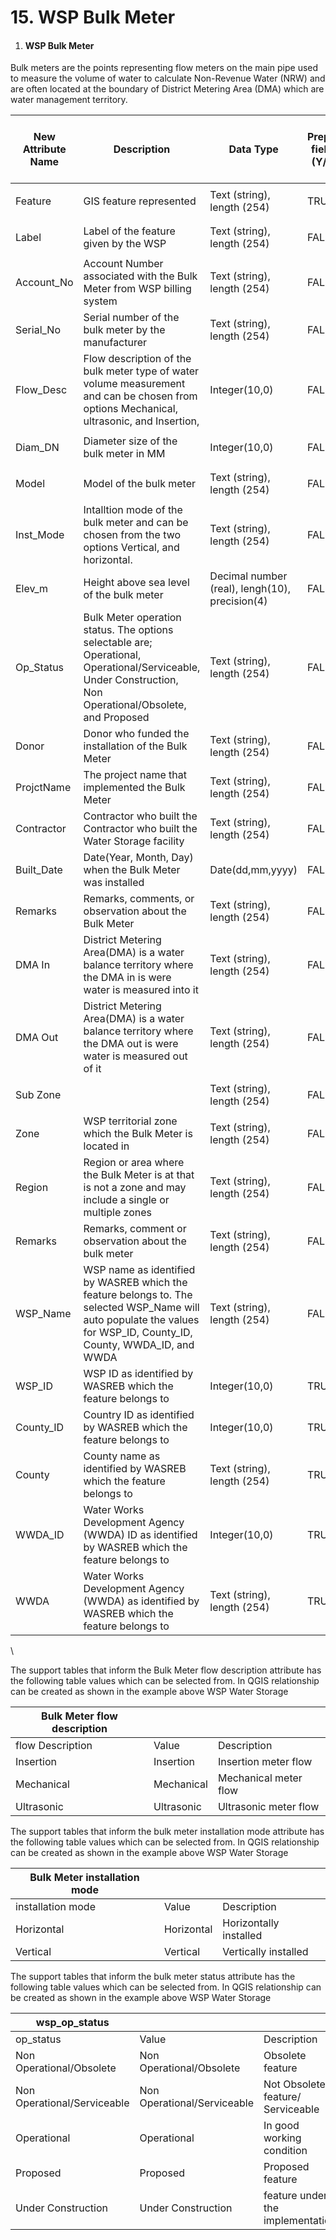 # 15. WSP Bulk Meter

1. #### WSP Bulk Meter

Bulk meters are the points representing flow meters on the main pipe used to measure the volume of water to calculate Non-Revenue Water (NRW) and are often located at the boundary of District Metering Area (DMA) which are water management territory.

| New Attribute Name | Description                                                                                                                                                             | Data Type                                      | Prepop field? (Y/N) | Drop Down list field? (Y/N) | If Yes, List all possible answers                   | Conditions  | Alias Name for Display | Field for classification/Symbology  |
| ------------------ | ----------------------------------------------------------------------------------------------------------------------------------------------------------------------- | ---------------------------------------------- | ------------------- | --------------------------- | --------------------------------------------------- | ----------- | ---------------------- | ----------------------------------- |
| Feature            | GIS feature represented                                                                                                                                                 | Text (string), length (254)                    | TRUE                | FALSE                       | <p><br></p>                                         | <p><br></p> | Feature                | TRUE                                |
| Label              | Label of the feature given by the WSP                                                                                                                                   | Text (string), length (254)                    | FALSE               | FALSE                       | <p><br></p>                                         | <p><br></p> | Label                  | <p><br></p>                         |
| Account\_No        | Account Number associated with the Bulk Meter from WSP billing system                                                                                                   | Text (string), length (254)                    | FALSE               | FALSE                       | <p><br></p>                                         | <p><br></p> | Account Number         | <p><br></p>                         |
| Serial\_No         | Serial number of the bulk meter by the manufacturer                                                                                                                     | Text (string), length (254)                    | FALSE               | FALSE                       | <p><br></p>                                         | <p><br></p> | Serial Number          | <p><br></p>                         |
| Flow\_Desc         | Flow description of the bulk meter type of water volume measurement and can be chosen from options Mechanical, ultrasonic, and Insertion,                               | Integer(10,0)                                  | FALSE               | FALSE                       | Insertion                                           | <p><br></p> | Flow Decription        | <p><br></p>                         |
| Diam\_DN           | Diameter size of the bulk meter in MM                                                                                                                                   | Integer(10,0)                                  | FALSE               | FALSE                       | <p><br></p>                                         | <p><br></p> | Nominal Diameter       | <p><br></p>                         |
| Model              | Model of the bulk meter                                                                                                                                                 | Text (string), length (254)                    | FALSE               | FALSE                       | <p><br></p>                                         | <p><br></p> | Model                  | <p><br></p>                         |
| Inst\_Mode         | Intalltion mode of the bulk meter and can be chosen from the two options Vertical, and horizontal.                                                                      | Text (string), length (254)                    | FALSE               | FALSE                       | Vertical                                            | <p><br></p> | Installation Mode      | <p><br></p>                         |
| Elev\_m            | Height above sea level of the bulk meter                                                                                                                                | Decimal number (real), lengh(10), precision(4) | FALSE               | FALSE                       | <p><br></p>                                         | <p><br></p> | Elevation (M)          | <p><br></p>                         |
| Op\_Status         | Bulk Meter operation status. The options selectable are; Operational, Operational/Serviceable, Under Construction, Non Operational/Obsolete, and Proposed               | Text (string), length (254)                    | FALSE               | TRUE                        | Non Operational/Serviceable                         | <p><br></p> | Operational Status     | <p><br></p>                         |
| Donor              | Donor who funded the installation of the Bulk Meter                                                                                                                     | Text (string), length (254)                    | FALSE               | FALSE                       | <p><br></p>                                         | <p><br></p> | Donor                  | <p><br></p>                         |
| ProjctName         | The project name that implemented the Bulk Meter                                                                                                                        | Text (string), length (254)                    | FALSE               | FALSE                       | <p><br></p>                                         | <p><br></p> | Project                | <p><br></p>                         |
| Contractor         | Contractor who built the Contractor who built the Water Storage facility                                                                                                | Text (string), length (254)                    | FALSE               | FALSE                       | <p><br></p>                                         | <p><br></p> | Contractor             | <p><br></p>                         |
| Built\_Date        | Date(Year, Month, Day) when the Bulk Meter was installed                                                                                                                | Date(dd,mm,yyyy)                               | FALSE               | FALSE                       | <p><br></p>                                         | <p><br></p> | Built Date             | <p><br></p>                         |
| Remarks            | Remarks, comments, or observation about the Bulk Meter                                                                                                                  | Text (string), length (254)                    | FALSE               | FALSE                       | <p><br></p>                                         | <p><br></p> | Remarks                | <p><br></p>                         |
| DMA In             | District Metering Area(DMA) is a water balance territory where the DMA in is were water is measured into it                                                             | Text (string), length (254)                    | FALSE               | FALSE                       | <p><br></p>                                         | <p><br></p> | DMA In                 | <p><br></p>                         |
| DMA Out            | District Metering Area(DMA) is a water balance territory where the DMA out is were water is measured out of it                                                          | Text (string), length (254)                    | FALSE               | FALSE                       | <p><br></p>                                         | <p><br></p> | DMA Out                | <p><br></p>                         |
| Sub Zone           | <p><br></p>                                                                                                                                                             | Text (string), length (254)                    | FALSE               | FALSE                       | <p><br></p>                                         | <p><br></p> | Sub Zone               | <p><br></p>                         |
| Zone               | WSP territorial zone which the Bulk Meter is located in                                                                                                                 | Text (string), length (254)                    | FALSE               | FALSE                       | <p><br></p>                                         | <p><br></p> | Zone                   | <p><br></p>                         |
| Region             | Region or area where the Bulk Meter is at that is not a zone and may include a single or multiple zones                                                                 | Text (string), length (254)                    | FALSE               | FALSE                       | <p><br></p>                                         | <p><br></p> | Region                 | <p><br></p>                         |
| Remarks            | Remarks, comment or observation about the bulk meter                                                                                                                    | Text (string), length (254)                    | FALSE               | FALSE                       | <p><br></p>                                         | <p><br></p> | Remarks                | <p><br></p>                         |
| WSP\_Name          | WSP name as identified by WASREB which the feature belongs to. The selected WSP\_Name will auto populate the values for WSP\_ID, County\_ID, County, WWDA\_ID, and WWDA | Text (string), length (254)                    | FALSE               | FALSE                       | Selection of WSP\_Alias Name from the WSP\_ID Table | <p><br></p> | WSP Name               | <p><br></p>                         |
| WSP\_ID            | WSP ID as identified by WASREB which the feature belongs to                                                                                                             | Integer(10,0)                                  | TRUE                | FALSE                       | <p><br></p>                                         | <p><br></p> | WSP ID                 | <p><br></p>                         |
| County\_ID         | Country ID as identified by WASREB which the feature belongs to                                                                                                         | Integer(10,0)                                  | TRUE                | FALSE                       | <p><br></p>                                         | <p><br></p> | County ID              | <p><br></p>                         |
| County             | County name as identified by WASREB which the feature belongs to                                                                                                        | Text (string), length (254)                    | TRUE                | FALSE                       | <p><br></p>                                         | <p><br></p> | County                 | <p><br></p>                         |
| WWDA\_ID           | Water Works Development Agency (WWDA) ID as identified by WASREB which the feature belongs to                                                                           | Integer(10,0)                                  | TRUE                | FALSE                       | <p><br></p>                                         | <p><br></p> | WWDA ID                | <p><br></p>                         |
| WWDA               | Water Works Development Agency (WWDA) as identified by WASREB which the feature belongs to                                                                              | Text (string), length (254)                    | TRUE                | FALSE                       | <p><br></p>                                         | <p><br></p> | WWDA                   | <p><br></p>                         |

\


The support tables that inform the Bulk Meter flow description attribute has the following table values which can be selected from. In QGIS relationship can be created as shown in the example above WSP Water Storage

&#x20;

| Bulk Meter flow description |            |                       |
| --------------------------- | ---------- | --------------------- |
| flow Description            | Value      | Description           |
| Insertion                   | Insertion  | Insertion meter flow  |
| Mechanical                  | Mechanical | Mechanical meter flow |
| Ultrasonic                  | Ultrasonic | Ultrasonic meter flow |

The support tables that inform the bulk meter installation mode attribute has the following table values which can be selected from. In QGIS relationship can be created as shown in the example above WSP Water Storage

| Bulk Meter installation mode |            |                        |
| ---------------------------- | ---------- | ---------------------- |
| installation mode            | Value      | Description            |
| Horizontal                   | Horizontal | Horizontally installed |
| Vertical                     | Vertical   | Vertically installed   |

&#x20;

&#x20;

The support tables that inform the bulk meter status attribute has the following table values which can be selected from. In QGIS relationship can be created as shown in the example above WSP Water Storage

&#x20;

| wsp\_op\_status             |                             |                                   |
| --------------------------- | --------------------------- | --------------------------------- |
| op\_status                  | Value                       | Description                       |
| Non Operational/Obsolete    | Non Operational/Obsolete    | Obsolete feature                  |
| Non Operational/Serviceable | Non Operational/Serviceable | Not Obsolete feature/ Serviceable |
| Operational                 | Operational                 | In good working condition         |
| Proposed                    | Proposed                    | Proposed feature                  |
| Under Construction          | Under Construction          | feature under the implementation  |
